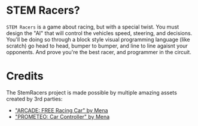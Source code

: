 # STEM Racers?
`STEM Racers` is a game about racing, but with a special twist.
You must design the "AI" that will control the vehicles speed, steering, and decisions.
You'll be doing so through a block style visual programming language (like scratch) 
go head to head, bumper to bumper, and line to line agaisnt your opponents.
And prove you're the best racer, and programmer in the circuit.


# Credits
The StemRacers project is made possible by multiple amazing assets created by 3rd parties:<br>
* ["ARCADE: FREE Racing Car" by Mena](https://assetstore.unity.com/packages/3d/vehicles/land/arcade-free-racing-car-161085)
* ["PROMETEO: Car Controller" by Mena](https://assetstore.unity.com/packages/3d/vehicles/land/arcade-free-racing-car-161085)
